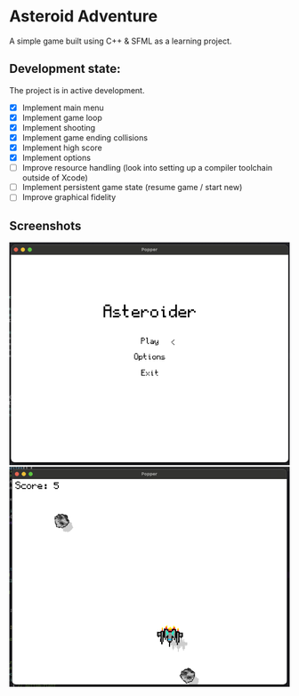 # Asteroid Adventure

A simple game built using C++ & SFML as a learning project.

## Development state:

The project is in active development.

- [x] Implement main menu
- [x] Implement game loop
- [x] Implement shooting
- [x] Implement game ending collisions
- [x] Implement high score
- [x] Implement options
- [ ] Improve resource handling (look into setting up a compiler toolchain outside of Xcode)
- [ ] Implement persistent game state (resume game / start new)
- [ ] Improve graphical fidelity

## Screenshots

![Screenshot 1](screenshot1.png)
![Screenshot 2](screenshot2.png)
